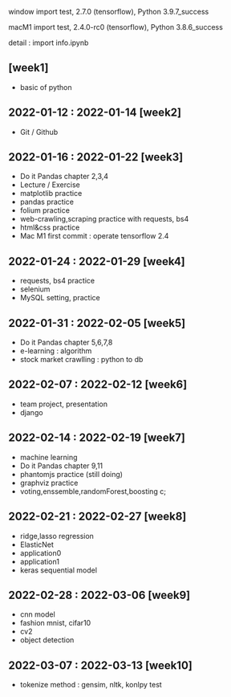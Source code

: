 window import test, 
2.7.0 (tensorflow), 
Python 3.9.7_success

macM1 import test, 
2.4.0-rc0 (tensorflow), 
Python 3.8.6_success

detail : import info.ipynb

## [week1]

- basic of python

## 2022-01-12 : 2022-01-14 [week2]

- Git / Github

## 2022-01-16 : 2022-01-22 [week3]

- Do it Pandas chapter 2,3,4
- Lecture / Exercise
- matplotlib practice
- pandas practice
- folium practice
- web-crawling,scraping practice with requests, bs4
- html&css practice
- Mac M1 first commit : operate tensorflow 2.4

## 2022-01-24 : 2022-01-29 [week4]

- requests, bs4 practice
- selenium
- MySQL setting, practice

## 2022-01-31 : 2022-02-05 [week5]

- Do it Pandas chapter 5,6,7,8
- e-learning : algorithm
- stock market crawlling : python to db

## 2022-02-07 : 2022-02-12 [week6]

- team project, presentation
- django

## 2022-02-14 : 2022-02-19 [week7]

- machine learning
- Do it Pandas chapter 9,11
- phantomjs practice (still doing)
- graphviz practice
- voting,enssemble,randomForest,boosting c; 

## 2022-02-21 : 2022-02-27 [week8]

- ridge,lasso regression
- ElasticNet
- application0
- application1
- keras sequential model

## 2022-02-28 : 2022-03-06 [week9]

- cnn model 
- fashion mnist, cifar10
- cv2
- object detection

## 2022-03-07 : 2022-03-13 [week10]

- tokenize method : gensim, nltk, konlpy test